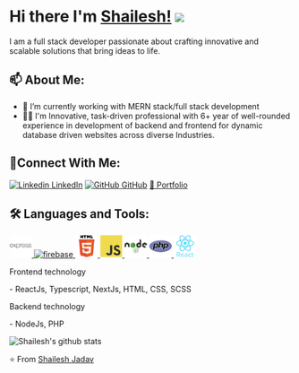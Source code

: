 # Hi there I'm [Shailesh!](https://shaileshjadav.netlify.app/)  <img src="https://raw.githubusercontent.com/iampavangandhi/iampavangandhi/master/gifs/Hi.gif" width="30px"></h2>

I am a full stack developer passionate about crafting innovative and scalable solutions that bring ideas to life.<br>
## 📫 About Me: 
- 🌱  I’m currently working with MERN stack/full stack development
- 👨‍💻 I'm Innovative, task-driven professional with 6+ year of well-rounded experience in development of backend and frontend for dynamic database driven websites across diverse Industries.

## 🤝Connect With Me:
 [![Linkedin](https://i.stack.imgur.com/gVE0j.png) LinkedIn](https://www.linkedin.com/in/shailesh-jadav-667983145/) [![GitHub](https://i.stack.imgur.com/tskMh.png) GitHub](https://github.com/shaileshjadav) [💼 Portfolio](https://shaileshjadav.netlify.app/) 

## 🛠 Languages and Tools:
<p align="left">  <a href="https://expressjs.com/" target="_blank"> <img src="https://raw.githubusercontent.com/devicons/devicon/master/icons/express/express-original-wordmark.svg" alt="express" width="40" height="40"/> </a> <a href="https://firebase.google.com/" target="_blank"> <img src="https://www.vectorlogo.zone/logos/firebase/firebase-icon.svg" alt="firebase" width="40" height="40"/> </a> <a href="https://www.w3.org/html/" target="_blank"> <img src="https://raw.githubusercontent.com/devicons/devicon/master/icons/html5/html5-original-wordmark.svg" alt="html5" width="40" height="40"/> </a> <a href="https://developer.mozilla.org/en-US/docs/Web/JavaScript" target="_blank"> <img src="https://raw.githubusercontent.com/devicons/devicon/master/icons/javascript/javascript-original.svg" alt="javascript" width="40" height="40"/> </a> <a href="https://nodejs.org" target="_blank"> <img src="https://raw.githubusercontent.com/devicons/devicon/master/icons/nodejs/nodejs-original-wordmark.svg" alt="nodejs" width="40" height="40"/> </a> <a href="https://www.php.net/" target="_blank"> <img src="https://raw.githubusercontent.com/devicons/devicon/master/icons/php/php-original.svg" alt="php" width="40" height="40"/> </a> <a href="https://reactjs.org/" target="_blank"> <img src="https://raw.githubusercontent.com/devicons/devicon/master/icons/react/react-original-wordmark.svg" alt="react" width="40" height="40"/> </a>  </p>

<div align="left">Frontend technology</div>
<p> - ReactJs, Typescript, NextJs, HTML, CSS, SCSS <p>
<div align="left" margin-bottom:"10px">Backend technology</div>
 <p> - NodeJs, PHP </p>

![Shailesh's github stats](https://github-readme-stats.vercel.app/api?username=shaileshjadav&show_icons=true&theme=dark)

⭐️ From [Shailesh Jadav](https://github.com/shaileshjadav)
